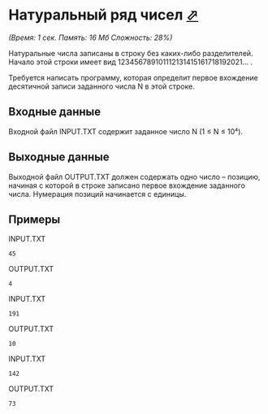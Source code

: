 # Натуральный ряд чисел [⬀](https://acmp.ru/index.asp?main=task&id_task=168)

*(Время: 1 сек. Память: 16 Мб Сложность: 28%)*

Натуральные числа записаны в строку без каких-либо разделителей. Начало этой строки имеет вид 123456789101112131415161718192021… .

Требуется написать программу, которая определит первое вхождение десятичной записи заданного числа N в этой строке.

## Входные данные
Входной файл INPUT.TXT содержит заданное число N (1 ≤ N ≤ 10⁴).

## Выходные данные
Выходной файл OUTPUT.TXT должен содержать одно число – позицию, начиная с которой в строке записано первое вхождение заданного числа. Нумерация позиций начинается с единицы.

## Примеры

INPUT.TXT	
```
45
```

OUTPUT.TXT
```
4
```

INPUT.TXT
```
191
```
OUTPUT.TXT
```
10
```

INPUT.TXT
```
142
```
OUTPUT.TXT
```
73
```
